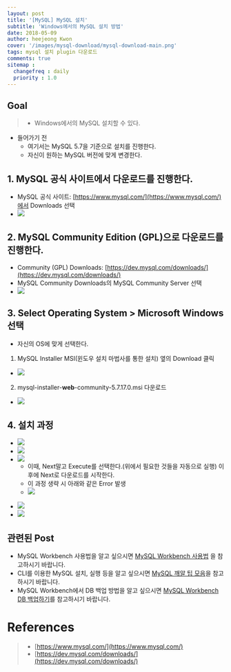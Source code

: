 ```yaml
---
layout: post
title: '[MySQL] MySQL 설치'
subtitle: 'Windows에서의 MySQL 설치 방법'
date: 2018-05-09
author: heejeong Kwon
cover: '/images/mysql-download/mysql-download-main.png'
tags: mysql 설치 plugin 다운로드
comments: true
sitemap :
  changefreq : daily
  priority : 1.0
---
```



## Goal
> - Windows에서의 MySQL 설치할 수 있다.


* 들어가기 전
  * 여기서는 MySQL 5.7을 기준으로 설치를 진행한다.
  * 자신이 원하는 MySQL 버전에 맞게 변경한다.


## 1. MySQL 공식 사이트에서 다운로드를 진행한다.
* MySQL 공식 사이트: [https://www.mysql.com/](https://www.mysql.com/)에서 Downloads 선택
* ![](/images/mysql-download/1.png)


## 2. MySQL Community Edition (GPL)으로 다운로드를 진행한다.
* Community (GPL) Downloads: [https://dev.mysql.com/downloads/](https://dev.mysql.com/downloads/)
* MySQL Community Downloads의 MySQL Community Server 선택
* ![](/images/mysql-download/2.png)


## 3. Select Operating System > Microsoft Windows 선택
* 자신의 OS에 맞게 선택한다.

1. MySQL Installer MSI(윈도우 설치 마법사를 통한 설치) 옆의 Download 클릭
  * ![](/images/mysql-download/3.png)
2. mysql-installer-**web**-community-5.7.17.0.msi 다운로드
  * ![](/images/mysql-download/4.png)


## 4. 설치 과정
* ![](/images/mysql-download/55.png)
* ![](/images/mysql-download/66.png)
* ![](/images/mysql-download/77.png)
  * 이때, Next말고 Execute를 선택한다.(위에서 필요한 것들을 자동으로 실행) 이 후에 Next로 다운로드를 시작한다.
  * 이 과정 생략 시 아래와 같은 Error 발생
  * ![](/images/mysql-download/mysql-download-error.png)
<!-- * ![](/images/mysql-download/mysql-download-confirm.png) -->
* ![](/images/mysql-download/88.png)
* ![](/images/mysql-download/99.png)


## 관련된 Post
* MySQL Workbench 사용법을 알고 싶으시면 [MySQL Workbench 사용법](https://gmlwjd9405.github.io/2018/05/09/mysql-workbench-guide.html) 을 참고하시기 바랍니다.
* CLI를 이용한 MySQL 설치, 실행 등을 알고 싶으시면 [MySQL 깨알 팁 모음](https://gmlwjd9405.github.io/2018/12/23/mysql-tips.html)을 참고하시기 바랍니다.
* MySQL Workbench에서 DB 백업 방법을 알고 싶으시면 [MySQL Workbench DB 백업하기](https://gmlwjd9405.github.io/2018/12/28/mysql-workbench-guide-db-backup.html)를 참고하시기 바랍니다.


# References
> - [https://www.mysql.com/](https://www.mysql.com/)
> - [https://dev.mysql.com/downloads/](https://dev.mysql.com/downloads/)
